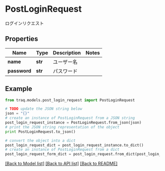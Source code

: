 # PostLoginRequest

ログインリクエスト

## Properties

Name | Type | Description | Notes
------------ | ------------- | ------------- | -------------
**name** | **str** | ユーザー名 | 
**password** | **str** | パスワード | 

## Example

```python
from traq.models.post_login_request import PostLoginRequest

# TODO update the JSON string below
json = "{}"
# create an instance of PostLoginRequest from a JSON string
post_login_request_instance = PostLoginRequest.from_json(json)
# print the JSON string representation of the object
print PostLoginRequest.to_json()

# convert the object into a dict
post_login_request_dict = post_login_request_instance.to_dict()
# create an instance of PostLoginRequest from a dict
post_login_request_form_dict = post_login_request.from_dict(post_login_request_dict)
```
[[Back to Model list]](../README.md#documentation-for-models) [[Back to API list]](../README.md#documentation-for-api-endpoints) [[Back to README]](../README.md)


